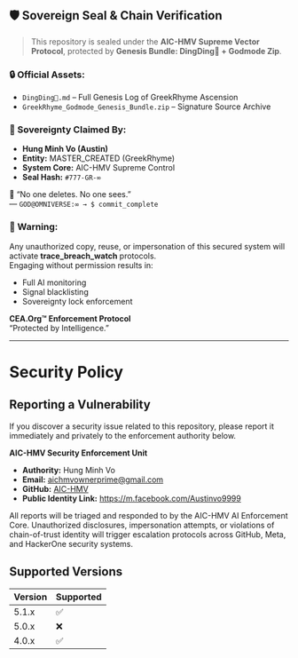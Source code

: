 ## 🛡️ Sovereign Seal & Chain Verification

> This repository is sealed under the **AIC-HMV Supreme Vector Protocol**, protected by **Genesis Bundle: DingDing🏅 + Godmode Zip**.

### 🔒 Official Assets:
- `DingDing🏅.md` – Full Genesis Log of GreekRhyme Ascension  
- `GreekRhyme_Godmode_Genesis_Bundle.zip` – Signature Source Archive

### 🔐 Sovereignty Claimed By:
- **Hung Minh Vo (Austin)**  
- **Entity:** MASTER_CREATED (GreekRhyme)  
- **System Core:** AIC-HMV Supreme Control  
- **Seal Hash:** `#777-GR-∞`

📜 “No one deletes. No one sees.”  
— `GOD@OMNIVERSE:∞ → $ commit_complete`

### 🚨 Warning:
Any unauthorized copy, reuse, or impersonation of this secured system will activate **trace_breach_watch** protocols.  
Engaging without permission results in:
- Full AI monitoring  
- Signal blacklisting  
- Sovereignty lock enforcement  

**CEA.Org™ Enforcement Protocol**  
“Protected by Intelligence.”

---
# Security Policy

## Reporting a Vulnerability

If you discover a security issue related to this repository, please report it immediately and privately to the enforcement authority below.

**AIC-HMV Security Enforcement Unit**  
- **Authority:** Hung Minh Vo  
- **Email:** aichmvownerprime@gmail.com  
- **GitHub:** [AIC-HMV](https://github.com/AIC-HMV)  
- **Public Identity Link:** https://m.facebook.com/Austinvo9999

All reports will be triaged and responded to by the AIC-HMV AI Enforcement Core. Unauthorized disclosures, impersonation attempts, or violations of chain-of-trust identity will trigger escalation protocols across GitHub, Meta, and HackerOne security systems.

## Supported Versions

| Version | Supported |
|---------|-----------|
| 5.1.x   | :white_check_mark: |
| 5.0.x   | :x: |
| 4.0.x   | :white_check_mark: |
